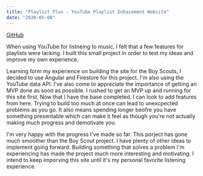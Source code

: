 ```yaml
---
title: "Playlist Plus - YouTube Playlist Enhacement Website"
date: "2020-05-08"
---
```


[GitHub](https://github.com/zpetsrillo/yt-playlist-plus)

When using YouTube for listneing to music, I felt that a few features for playlists were lacking. I built this small project in order to test my ideas and improve my own experience.

Learning form my experience on building the site for the Boy Scouts, I decided to use Angular and Firestore for this project. I'm also using the YouTube data API. I've also come to appreciate the importance of getting an MVP done as soon as possible. I rushed to get an MVP up and running for this site first. Now that I have the base completed. I can look to add features from here. Trying to build too much at once can lead to unexcpected problems as you go. It also means spending longer beofre you have something presentable which can make it feel as though you're not actually making much progress and demotivate you.

I'm very happy with the progress I've made so far. This porject has gone much smoother than the Boy Scout project. I have plenty of other ideas to implement going forward. Building something that solves a problem I'm experiencing has made the project much more interesting and motivating. I intend to keep imporving this site until it's my personal favorite listening experience.
